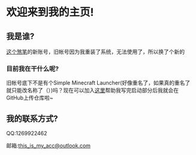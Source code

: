# 欢迎来到我的主页!
## 我是谁?

[这个煞笔](https://github.com/S-1-5-21-1726115)的新账号，旧帐号因为我重装了系统，无法使用了，所以换了个新的
### 目前我在干什么呢?
旧帐号底下不是有个Simple Minecraft Launcher(好像重名了，如果真的重名了就只能改名称了（）)吗？现在可以加入[这里](http://qm.qq.com/cgi-bin/qm/qr?_wv=1027&k=uoYh7HOpyHpfIGbxe7tHFqV1bgAO8oSx&authKey=pAp1ics39mU84P14oeLVe9lih4%2F7nhCbXXa21ZjrtxVKncLcoFpv9Sil1%2FCmAe7B&noverify=0&group_code=1050682003)帮助我写完启动部分后我就会在GitHub上传仓库啦~

## 我的联系方式?
QQ:1269922462

邮箱:[this_is_my_acc@outlook.com](mailto:this_is_my_acc@outlook.com)
